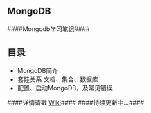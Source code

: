 MongoDB
-------
####Mongodb学习笔记####

目录
----
* MongoDB简介
* 套娃关系 文档、集合、数据库
* 配置、启动MongoDB，及常见错误


####详情请戳 [Wiki](https://github.com/qianjiahao/MongoDB/wiki)####
####持续更新中...####
